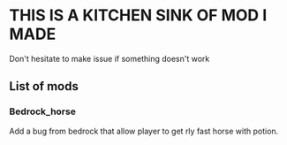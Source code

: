 # THIS IS A KITCHEN SINK OF MOD I MADE

Don't hesitate to make issue if something doesn't work

## List of mods

### Bedrock_horse
Add a bug from bedrock that allow player to get rly fast horse with potion.
